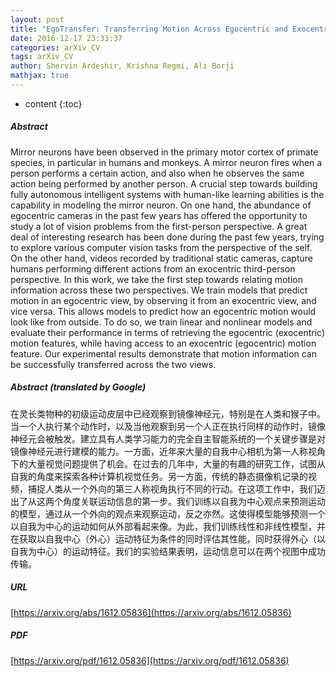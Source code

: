 ```yaml
---
layout: post
title: "EgoTransfer: Transferring Motion Across Egocentric and Exocentric Domains using Deep Neural Networks"
date: 2016-12-17 23:33:37
categories: arXiv_CV
tags: arXiv_CV
author: Shervin Ardeshir, Krishna Regmi, Ali Borji
mathjax: true
---
```


* content
{:toc}

##### Abstract
Mirror neurons have been observed in the primary motor cortex of primate species, in particular in humans and monkeys. A mirror neuron fires when a person performs a certain action, and also when he observes the same action being performed by another person. A crucial step towards building fully autonomous intelligent systems with human-like learning abilities is the capability in modeling the mirror neuron. On one hand, the abundance of egocentric cameras in the past few years has offered the opportunity to study a lot of vision problems from the first-person perspective. A great deal of interesting research has been done during the past few years, trying to explore various computer vision tasks from the perspective of the self. On the other hand, videos recorded by traditional static cameras, capture humans performing different actions from an exocentric third-person perspective. In this work, we take the first step towards relating motion information across these two perspectives. We train models that predict motion in an egocentric view, by observing it from an exocentric view, and vice versa. This allows models to predict how an egocentric motion would look like from outside. To do so, we train linear and nonlinear models and evaluate their performance in terms of retrieving the egocentric (exocentric) motion features, while having access to an exocentric (egocentric) motion feature. Our experimental results demonstrate that motion information can be successfully transferred across the two views.

##### Abstract (translated by Google)
在灵长类物种的初级运动皮层中已经观察到镜像神经元，特别是在人类和猴子中。当一个人执行某个动作时，以及当他观察到另一个人正在执行同样的动作时，镜像神经元会被触发。建立具有人类学习能力的完全自主智能系统的一个关键步骤是对镜像神经元进行建模的能力。一方面，近年来大量的自我中心相机为第一人称视角下的大量视觉问题提供了机会。在过去的几年中，大量的有趣的研究工作，试图从自我的角度来探索各种计算机视觉任务。另一方面，传统的静态摄像机记录的视频，捕捉人类从一个外向的第三人称视角执行不同的行动。在这项工作中，我们迈出了从这两个角度关联运动信息的第一步。我们训练以自我为中心观点来预测运动的模型，通过从一个外向的观点来观察运动，反之亦然。这使得模型能够预测一个以自我为中心的运动如何从外部看起来像。为此，我们训练线性和非线性模型，并在获取以自我中心（外心）运动特征为条件的同时评估其性能，同时获得外心（以自我为中心）的运动特征。我们的实验结果表明，运动信息可以在两个视图中成功传输。

##### URL
[https://arxiv.org/abs/1612.05836](https://arxiv.org/abs/1612.05836)

##### PDF
[https://arxiv.org/pdf/1612.05836](https://arxiv.org/pdf/1612.05836)

